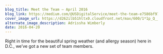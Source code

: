 ```yaml
---
blog_title: Meet the Team — April 2016
blog_link: https://medium.com/@USDigitalService/meet-the-team-e7586bf9733a
cover_image_url: https://d262ilb51hltx0.cloudfront.net/max/600/1*1p_Q__5o3Q9qXRWVYnGdOg.jpeg
alternate_image_description: Adrissha Wimberly
date: 2016-04-20
---
```


Right in time for the beautiful spring weather (and allergy season) here in D.C., we’ve got a new set of team members.